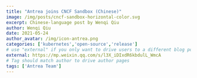 ```yaml
---
title: "Antrea joins CNCF Sandbox (Chinese)"
image: /img/posts/cncf-sandbox-horizontal-color.svg
excerpt: Chinese-language post by Wenqi Qiu
author: Wenqi Qiu
date: 2021-05-24
author_avatar: /img/icon-antrea.png
categories: ['kubernetes','open-source','release']
# use "external" if you only want to drive users to a different blog post that lives outside this site.
external: https://mp.weixin.qq.com/s/l3X_iDIxdR6kbdulL_WmcA
# Tag should match author to drive author pages
tags: ['Antrea Team']
---
```


